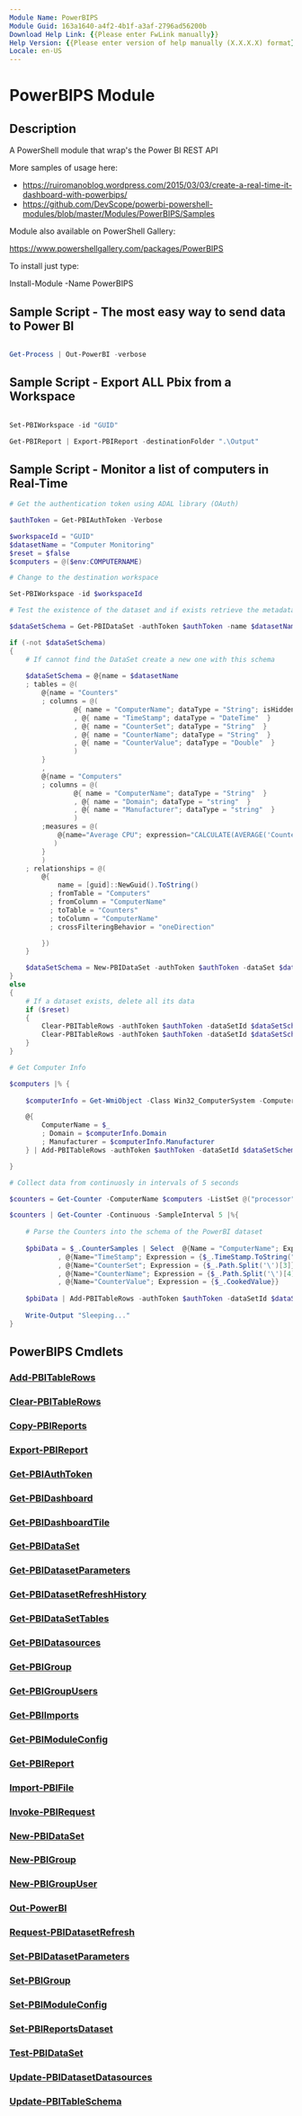 ```yaml
---
Module Name: PowerBIPS
Module Guid: 163a1640-a4f2-4b1f-a3af-2796ad56200b
Download Help Link: {{Please enter FwLink manually}}
Help Version: {{Please enter version of help manually (X.X.X.X) format}}
Locale: en-US
---
```


# PowerBIPS Module
## Description
A PowerShell module that wrap's the Power BI REST API

More samples of usage here: 

* https://ruiromanoblog.wordpress.com/2015/03/03/create-a-real-time-it-dashboard-with-powerbips/
* https://github.com/DevScope/powerbi-powershell-modules/blob/master/Modules/PowerBIPS/Samples

Module also available on PowerShell Gallery:

https://www.powershellgallery.com/packages/PowerBIPS

To install just type:

Install-Module -Name PowerBIPS

## Sample Script - The most easy way to send data to Power BI

```powershell

Get-Process | Out-PowerBI -verbose

```

## Sample Script - Export ALL Pbix from a Workspace

```powershell

Set-PBIWorkspace -id "GUID"

Get-PBIReport | Export-PBIReport -destinationFolder ".\Output" 

```

## Sample Script - Monitor a list of computers in Real-Time

```powershell
# Get the authentication token using ADAL library (OAuth)

$authToken = Get-PBIAuthToken -Verbose

$workspaceId = "GUID"
$datasetName = "Computer Monitoring"
$reset = $false
$computers = @($env:COMPUTERNAME)

# Change to the destination workspace

Set-PBIWorkspace -id $workspaceId

# Test the existence of the dataset and if exists retrieve the metadata

$dataSetSchema = Get-PBIDataSet -authToken $authToken -name $datasetName -Verbose

if (-not $dataSetSchema)
{
	# If cannot find the DataSet create a new one with this schema	
	
	$dataSetSchema = @{name = $datasetName
    ; tables = @(
        @{name = "Counters"
	    ; columns = @( 
		        @{ name = "ComputerName"; dataType = "String"; isHidden = "true"  }
		        , @{ name = "TimeStamp"; dataType = "DateTime"  }	
				, @{ name = "CounterSet"; dataType = "String"  }
		        , @{ name = "CounterName"; dataType = "String"  }
		        , @{ name = "CounterValue"; dataType = "Double"  }
		        )        
        }
		, 
		@{name = "Computers"
	    ; columns = @( 
		        @{ name = "ComputerName"; dataType = "String"  }
		        , @{ name = "Domain"; dataType = "string"  }	
				, @{ name = "Manufacturer"; dataType = "string"  }		        		        			
		        )
        ;measures = @(
            @{name="Average CPU"; expression="CALCULATE(AVERAGE('Counters'[CounterValue]) / 100, FILTER('Counters', 'Counters'[CounterSet] = ""Processor(_Total)"" && 'Counters'[CounterName] = ""% Processor Time""))"; formatString="0.00%"}
           )
        }
        )
    ; relationships = @(
        @{
            name = [guid]::NewGuid().ToString()
          ; fromTable = "Computers"
          ; fromColumn = "ComputerName"
          ; toTable = "Counters"
          ; toColumn = "ComputerName"
          ; crossFilteringBehavior = "oneDirection"      

        })
    }

	$dataSetSchema = New-PBIDataSet -authToken $authToken -dataSet $dataSetSchema -Verbose	
}
else
{
	# If a dataset exists, delete all its data
	if ($reset)
    {
        Clear-PBITableRows -authToken $authToken -dataSetId $dataSetSchema.Id -tableName "Counters" -Verbose
	    Clear-PBITableRows -authToken $authToken -dataSetId $dataSetSchema.Id -tableName "Computers" -Verbose
    }
}

# Get Computer Info

$computers |% {
    
    $computerInfo = Get-WmiObject -Class Win32_ComputerSystem -ComputerName $_

    @{
        ComputerName = $_
        ; Domain = $computerInfo.Domain
        ; Manufacturer = $computerInfo.Manufacturer
    } | Add-PBITableRows -authToken $authToken -dataSetId $dataSetSchema.Id -tableName "Computers" -batchSize 100 -Verbose 

}

# Collect data from continuosly in intervals of 5 seconds

$counters = Get-Counter -ComputerName $computers -ListSet @("processor", "memory", "physicaldisk")

$counters | Get-Counter -Continuous -SampleInterval 5 |%{		
	
	# Parse the Counters into the schema of the PowerBI dataset
	
	$pbiData = $_.CounterSamples | Select  @{Name = "ComputerName"; Expression = {$_.Path.Split('\')[2]}} `
			, @{Name="TimeStamp"; Expression = {$_.TimeStamp.ToString("yyyy-MM-dd HH:mm:ss")}} `
			, @{Name="CounterSet"; Expression = {$_.Path.Split('\')[3]}} `
			, @{Name="CounterName"; Expression = {$_.Path.Split('\')[4]}} `
			, @{Name="CounterValue"; Expression = {$_.CookedValue}}
			
	$pbiData | Add-PBITableRows -authToken $authToken -dataSetId $dataSetSchema.Id -tableName "Counters" -batchSize 100 -Verbose        
	
	Write-Output "Sleeping..."
}

```

## PowerBIPS Cmdlets
### [Add-PBITableRows](doc\Add-PBITableRows.md)


### [Clear-PBITableRows](doc\Clear-PBITableRows.md)


### [Copy-PBIReports](doc\Copy-PBIReports.md)


### [Export-PBIReport](doc\Export-PBIReport.md)


### [Get-PBIAuthToken](doc\Get-PBIAuthToken.md)


### [Get-PBIDashboard](doc\Get-PBIDashboard.md)


### [Get-PBIDashboardTile](doc\Get-PBIDashboardTile.md)


### [Get-PBIDataSet](doc\Get-PBIDataSet.md)


### [Get-PBIDatasetParameters](doc\Get-PBIDatasetParameters.md)


### [Get-PBIDatasetRefreshHistory](doc\Get-PBIDatasetRefreshHistory.md)


### [Get-PBIDataSetTables](doc\Get-PBIDataSetTables.md)


### [Get-PBIDatasources](doc\Get-PBIDatasources.md)


### [Get-PBIGroup](doc\Get-PBIGroup.md)


### [Get-PBIGroupUsers](doc\Get-PBIGroupUsers.md)


### [Get-PBIImports](doc\Get-PBIImports.md)


### [Get-PBIModuleConfig](doc\Get-PBIModuleConfig.md)


### [Get-PBIReport](doc\Get-PBIReport.md)


### [Import-PBIFile](doc\Import-PBIFile.md)


### [Invoke-PBIRequest](doc\Invoke-PBIRequest.md)


### [New-PBIDataSet](doc\New-PBIDataSet.md)


### [New-PBIGroup](doc\New-PBIGroup.md)


### [New-PBIGroupUser](doc\New-PBIGroupUser.md)


### [Out-PowerBI](doc\Out-PowerBI.md)


### [Request-PBIDatasetRefresh](doc\Request-PBIDatasetRefresh.md)


### [Set-PBIDatasetParameters](doc\Set-PBIDatasetParameters.md)


### [Set-PBIGroup](doc\Set-PBIGroup.md)


### [Set-PBIModuleConfig](doc\Set-PBIModuleConfig.md)


### [Set-PBIReportsDataset](doc\Set-PBIReportsDataset.md)


### [Test-PBIDataSet](doc\Test-PBIDataSet.md)


### [Update-PBIDatasetDatasources](doc\Update-PBIDatasetDatasources.md)


### [Update-PBITableSchema](doc\Update-PBITableSchema.md)



